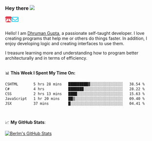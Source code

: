 ### Hey there <img src="https://media.giphy.com/media/hvRJCLFzcasrR4ia7z/giphy.gif" width="25px">

<a href="https://itch.io/profile/berlm">
  <img align="left" alt="Berlm's Itch" width="22px" src="/assets/itch-io.svg" />
</a>
<a href="mailto:ceo@berlm.me">
  <img align="left" alt="Email Berlm" width="22px" src="/assets/envelope.svg" />
</a>

<br />  
<br />  
  
Hello! I am [Dhruman Gupta](https://berlm.me/), a passionate self-taught developer. I love creating programs that help me or others do things faster. In addition, I enjoy developing logic and creating interfaces to use them.  

I treasure learning more and understanding how to program better architecturally and in terms of efficiency.  
<br />

📊 **This Week I Spent My Time On:**  
<!--START_SECTION:waka-->
```text
CSHTML       5 hrs 28 mins   █████████▓░░░░░░░░░░░░░░░   38.54 % 
C#           4 hrs           ███████░░░░░░░░░░░░░░░░░░   28.22 % 
CSS          2 hrs 13 mins   ████░░░░░░░░░░░░░░░░░░░░░   15.63 % 
JavaScript   1 hr 20 mins    ██▒░░░░░░░░░░░░░░░░░░░░░░   09.40 % 
JSX          37 mins         █░░░░░░░░░░░░░░░░░░░░░░░░   04.41 % 
```
<!--END_SECTION:waka-->
<br />  

📈 **My GitHub Stats**:  

[![Berlm's GitHub Stats](https://github-readme-stats.vercel.app/api?username=dhrumangupta&theme=gotham&show_icons=true&count_private=true)](https://berlm.me)
